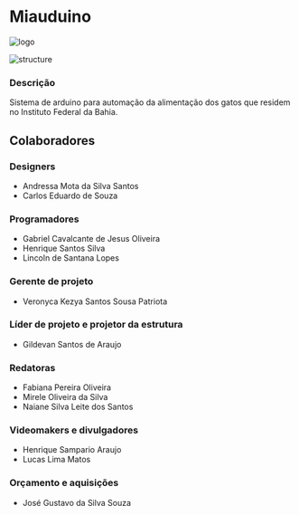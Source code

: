 # Miauduino

![logo](https://user-images.githubusercontent.com/94535032/209439870-f39dca56-8d37-4890-a91c-1d2658787972.jpeg)

![structure](https://user-images.githubusercontent.com/94535032/209440230-1246bf03-2b33-421f-845b-3e8d4f981653.jpeg)

### Descrição
Sistema de arduino para automação da alimentação dos gatos que residem no Instituto Federal da Bahia.

## Colaboradores

### Designers
* Andressa Mota da Silva Santos
* Carlos Eduardo de Souza

### Programadores
* Gabriel Cavalcante de Jesus Oliveira
* Henrique Santos Silva
* Lincoln de Santana Lopes

### Gerente de projeto
* Veronyca Kezya Santos Sousa Patriota

### Líder de projeto e projetor da estrutura
* Gildevan Santos de Araujo

### Redatoras
* Fabiana Pereira Oliveira
* Mirele Oliveira da Silva
* Naiane Silva Leite dos Santos

### Videomakers e divulgadores
* Henrique Sampario Araujo
* Lucas Lima Matos

### Orçamento e aquisições
* José Gustavo da Silva Souza
